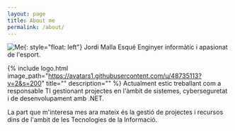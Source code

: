 ```yaml
---
layout: page
title: About me
permalink: /about/
---
```

![Me](https://avatars1.githubusercontent.com/u/48735113?v=2&s=200#thumbnail){: style="float: left"} Jordi Malla Esqué Enginyer informàtic i apasionat de l'esport.  

{% include logo.html image_path="https://avatars1.githubusercontent.com/u/48735113?v=2&s=200" title="" description="" %}
Actualment estic treballant com a responsable TI gestionant projectes en l'àmbit de sistemes, cyberseguretat i de desenvolupament amb .NET.  

La part que m'interesa mes ara mateix és la gestió de projectes i recursos dins de l'ambit de les Tecnologies de la Informació.


